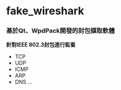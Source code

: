 # fake_wireshark

### 基於Qt、WpdPack開發的封包擷取軟體

**針對IEEE 802.3封包進行監看**
- TCP
- UDP
- ICMP
- ARP
- DNS
...


